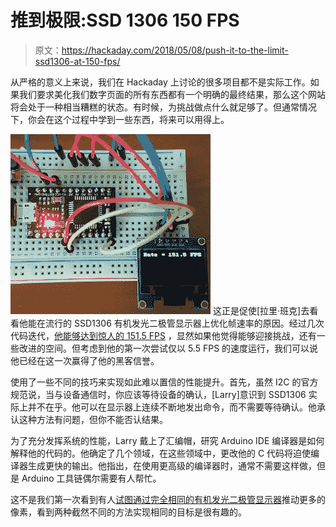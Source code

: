 # 推到极限:SSD 1306 150 FPS

> 原文：<https://hackaday.com/2018/05/08/push-it-to-the-limit-ssd1306-at-150-fps/>

从严格的意义上来说，我们在 Hackaday 上讨论的很多项目都不是实际工作。如果我们要求美化我们数字页面的所有东西都有一个明确的最终结果，那么这个网站将会处于一种相当糟糕的状态。有时候，为挑战做点什么就足够了。但通常情况下，你会在这个过程中学到一些东西，将来可以用得上。

[![](img/ff55847bd256f62132824e5688c2cae5.png)](https://hackaday.com/wp-content/uploads/2018/05/fast1306_detail.jpg) 这正是促使[拉里·班克]去看看他能在流行的 SSD1306 有机发光二极管显示器上优化帧速率的原因。经过几次代码迭代，[他能够达到惊人的 151.5 FPS](https://bitbanksoftware.blogspot.com/2018/05/fast-ssd1306-oled-drawing-with-i2c-bit.html) ，显然如果他觉得能够迎接挑战，还有一些改进的空间。但考虑到他的第一次尝试仅以 5.5 FPS 的速度运行，我们可以说他已经在这一次赢得了他的黑客信誉。

使用了一些不同的技巧来实现如此难以置信的性能提升。首先，虽然 I2C 的官方规范说，当与设备通信时，你应该等待设备的确认，[Larry]意识到 SSD1306 实际上并不在乎。他可以在显示器上连续不断地发出命令，而不需要等待确认。他承认这种方法有问题，但你不能否认结果。

为了充分发挥系统的性能，Larry 戴上了汇编帽，研究 Arduino IDE 编译器是如何解释他的代码的。他确定了几个领域，在这些领域中，更改他的 C 代码将迫使编译器生成更快的输出。他指出，在使用更高级的编译器时，通常不需要这样做，但是 Arduino 工具链偶尔需要有人帮忙。

这不是我们第一次看到有人[试图通过完全相同的有机发光二极管显示器](https://hackaday.com/2015/04/03/high-speed-ssd1306-library/)推动更多的像素，看到两种截然不同的方法实现相同的目标是很有趣的。